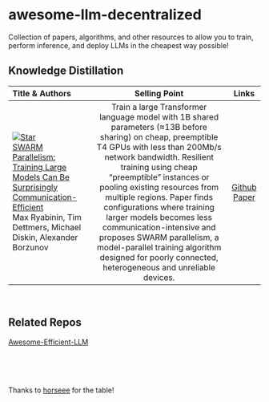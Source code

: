 # awesome-llm-decentralized
Collection of papers, algorithms, and other resources to allow you to train, perform inference, and deploy LLMs in the cheapest way possible!



## Knowledge Distillation

| Title & Authors | Selling Point | Links |
|:----|  :----: | :---:|
|[![Star](https://img.shields.io/github/stars/yandex-research/swarm.svg?style=social&label=Star)](https://github.com/yandex-research/swarm)<br>[SWARM Parallelism: Training Large Models Can Be Surprisingly Communication-Efficient](https://arxiv.org/abs/2301.11913) <br> Max Ryabinin, Tim Dettmers, Michael Diskin, Alexander Borzunov | Train a large Transformer language model with 1B shared parameters (≈13B before sharing) on cheap, preemptible T4 GPUs with less than 200Mb/s network bandwidth. Resilient training using cheap “preemptible” instances or pooling existing resources from multiple regions. Paper finds configurations where training larger models becomes less communication-intensive and proposes SWARM parallelism, a model-parallel training algorithm designed for poorly connected, heterogeneous and unreliable devices. |[Github](https://github.com/yandex-research/swarm) <br> [Paper](https://arxiv.org/abs/2301.11913)|

<br/>

## Related Repos

[Awesome-Efficient-LLM](https://github.com/horseee/Awesome-Efficient-LLM)

<br/><br/><br/>

Thanks to [horseee](https://github.com/horseee/Awesome-Efficient-LLM/blob/main/README.md?plain=1) for the table!
